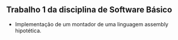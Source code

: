 ## Trabalho 1 da disciplina de Software Básico
- Implementação de um montador de uma linguagem assembly hipotética.
